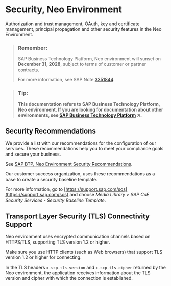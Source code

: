 <!-- loio3438252775d84bdfa211e79147561c99 -->

# Security, Neo Environment

Authorization and trust management, OAuth, key and certificate management, principal propagation and other security features in the Neo Environment.

> ### Remember:  
> SAP Business Technology Platform, Neo environment will sunset on **December 31, 2028**, subject to terms of customer or partner contracts.
> 
> For more information, see SAP Note [3351844](https://me.sap.com/notes/3351844).

> ### Tip:  
> **This documentation refers to SAP Business Technology Platform, Neo environment. If you are looking for documentation about other environments, see [SAP Business Technology Platform](https://help.sap.com/viewer/65de2977205c403bbc107264b8eccf4b/Cloud/en-US/6a2c1ab5a31b4ed9a2ce17a5329e1dd8.html "SAP Business Technology Platform (SAP BTP) is an integrated offering comprised of four technology portfolios: database and data management, application development and integration, analytics, and intelligent technologies. The platform offers users the ability to turn data into business value, compose end-to-end business processes, and build and extend SAP applications quickly.") :arrow_upper_right:.**



<a name="loio3438252775d84bdfa211e79147561c99__section_hv2_mkx_nvb"/>

## Security Recommendations

We provide a list with our recommendations for the configuration of our services. These recommendations help you to meet your compliance goals and secure your business.

See [SAP BTP, Neo Environment Security Recommendations](https://help.sap.com/docs/btp/sap-btp-neo-environment-security-recommendations-ed2ef9c59a8245c9b9505d6bf8305cfb/sap-btp-neo-environment-security-recommendations?version=Cloud).

Our customer success organization, uses these recommendations as a base to create a security baseline template.

For more information, go to [https://support.sap.com/sos](https://support.sap.com/sos) and choose *Media Library* \> *SAP CoE Security Services - Security Baseline Template*.



<a name="loio3438252775d84bdfa211e79147561c99__section_fdb_tjv_42b"/>

## Transport Layer Security \(TLS\) Connectivity Support

Neo environment uses encrypted communication channels based on HTTPS/TLS, supporting TLS version 1.2 or higher.

Make sure you use HTTP clients \(such as Web browsers\) that support TLS version 1.2 or higher for connecting.

In the TLS headers `x-scp-tls-version` and `x-scp-tls-cipher` returned by the Neo environment, the application receives information about the TLS version and cipher with which the connection is established.

